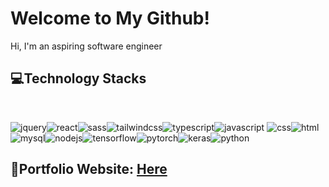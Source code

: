 # Welcome to My Github!


Hi, I'm an aspiring software engineer
<br>
 
## 💻Technology Stacks

<br>
  
 ![jquery](https://img.shields.io/badge/jQuery-0769AD?style=for-the-badge&logo=jquery&logoColor=white)![react](https://img.shields.io/badge/React-20232A?style=for-the-badge&logo=react&logoColor=61DAFB)![sass](https://img.shields.io/badge/Sass-CC6699?style=for-the-badge&logo=sass&logoColor=white)![tailwindcss](https://img.shields.io/badge/Tailwind_CSS-38B2AC?style=for-the-badge&logo=tailwind-css&logoColor=white)![typescript](https://img.shields.io/badge/TypeScript-007ACC?style=for-the-badge&logo=typescript&logoColor=white)![javascript](https://img.shields.io/badge/JavaScript-323330?style=for-the-badge&logo=javascript&logoColor=F7DF1E) ![css](https://img.shields.io/badge/CSS3-1572B6?style=for-the-badge&logo=css3&logoColor=white)![html](https://img.shields.io/badge/HTML5-E34F26?style=for-the-badge&logo=html5&logoColor=white)![mysql](	https://img.shields.io/badge/MySQL-005C84?style=for-the-badge&logo=mysql&logoColor=white)![nodejs](https://img.shields.io/badge/Node.js-339933?style=for-the-badge&logo=nodedotjs&logoColor=white)![tensorflow](https://img.shields.io/badge/TensorFlow-FF6F00?style=for-the-badge&logo=tensorflow&logoColor=white)![pytorch](https://img.shields.io/badge/PyTorch-EE4C2C?style=for-the-badge&logo=pytorch&logoColor=white)![keras](https://img.shields.io/badge/Keras-FF0000?style=for-the-badge&logo=keras&logoColor=white)![python](https://img.shields.io/badge/Python-FFD43B?style=for-the-badge&logo=python&logoColor=blue)

## 📝Portfolio Website: <a href="https://jsp-portfolio.netlify.app/">Here</a>
  
  

<!--
**jjpark51/jjpark51** is a ✨ _special_ ✨ repository because its `README.md` (this file) appears on your GitHub profile.

Here are some ideas to get you started:

- 🔭 I’m currently working on ...
- 🌱 I’m currently learning ...
- 👯 I’m looking to collaborate on ...
- 🤔 I’m looking for help with ...
- 💬 Ask me about ...
- 📫 How to reach me: ...
- 😄 Pronouns: ...
- ⚡ Fun fact: ...
-->

